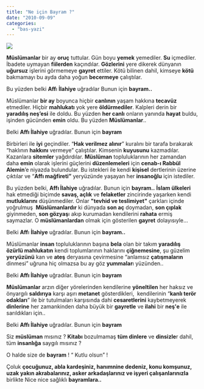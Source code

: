 ```yaml
---
title: "Ne için Bayram ?"
date: "2010-09-09"
categories: 
  - "bas-yazi"
---
```


**![](/uploads/2010/09/bayram_el3.jpg)**

**Müslümanlar** bir ay **oruç** tuttular. Gün boyu **yemek** yemediler. **Su** içmediler. İbadete uymayan **fiilerden** kaçındılar. **Gözlerini** yere dikerek dünyanın **uğursuz** işlerini görmemeye **gayret** ettiler. Kötü bilinen dahil, kimseye **kötü** bakmamayı bu ayda daha yoğun **becermeye** çalıştılar.

Bu yüzden belki **Aff**ı **İlahiye** uğradılar Bunun için **bayram..**

Müslümanlar **bir ay** boyunca hiçbir **canlının** yaşam hakkına **tecavüz** etmediler. Hiçbir **mahlukatı** yok yere **öldürmediler**. Kalpleri derin bir **yaradılış neş’esi** ile doldu. Bu yüzden **her canlı** onların yanında **hayat** buldu, işinden gücünden **emin** oldu. Bu yüzden **Müslümanlar**..

Belki **Affı İlahiye** uğradılar. Bunun için **bayram**

Birbirleri ile **iyi** geçindiler. “**Hak verilmez alınır**” kuralını bir tarafa bırakarak “haklının **hakkını** vermeye” çalıştılar. Kimsenin **kuyusunu** kazmadılar. Kazanlara **sitemler** yağdırdılar. **Müslüman** topluluklarının her zamandan daha **emin** olarak işlerini güçlerini **düzenlemeleri** için **cenab-ı Rabbül Alemin**’e niyazda bulundular. Bu istekleri ile kendi **kişisel** dertlerinin üzerine çıktılar ve “**Affı mağfireti”** yeryüzünde yaşayan her **insanoğlu** için istediler.

Bu yüzden belki, **Affı İlahiye** uğradılar. Bunun için **bayram..** **İslam ülkeleri** hak etmediği biçimde **savaş, açlık** ve **felaketler** zincirinde yaşarken kendi **mutluklarını** düşünmediler. Onlar **"tevhid ve teslimiyet"** çarkları içinde yoğrulmuş  **Müslümanlardır** ki dünyada **son aç** doymadan, **son çıplak** giyinmeden, **son gözyaş**ı akıp kurumadan kendilerini **rahata** ermiş saymazlar. O **müslümanlardan** olmak için gösterilen **gayret** dolayısıyle…

Belki **Aff**ı **İlahiye** uğradılar. Bunun için **bayram..**

Müslümanlar **insan** topluluklarının başına **bela** olan bir takım **yaradılış özürlü mahlukatın** kendi toplumlarının haklarını **çiğnemesine**, şu güzelim **yeryüzünü** kan ve **ateş** deryasına çevirmesine “anlamsız **çatışmaların** dinmesi” uğruna hiç olmazsa bu ay göz **yummalar**ı yüzünden..

Belki **Affı İlahiye** uğradılar. Bunun için **bayram**

**Müslümanlar** arzın diğer yörelerinden kendilerine **yöneltilen** her haksız ve önyargılı **saldırıya** karşı aşırı **metanet** gösterdikleri,  kendilerinin “**kanlı terör odakları**” ile bir tutulmaları karşısında dahi **cesaretlerini** kaybetmeyerek **dinlerine** her zamankinden daha büyük bir **gayretle** ve **ilahi** bir **neş'e** ile sarıldıkları için..

Belki **Affı İlahiye** uğradılar. Bunun için **bayram**

Siz **müslüman** mısınız ? **Kitabı** bozulmamaş **tüm dinlere** ve **dinsizle**r dahil, tüm **insanlığa** saygılı mısınız ?

O halde size de **bayram** ! “ Kutlu olsun” !

Çoluk **çocuğunuz, abla kardeşiniz, hanımnine dedeniz, konu komşunuz, uzak yakın akrabalarınız, asker arkadaşlarınız ve işyeri çalışanlarınızla** birlikte Nice nice sağlıklı **bayramlara..**
